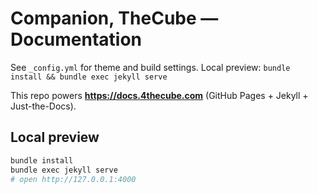 # Companion, TheCube — Documentation
See `_config.yml` for theme and build settings. Local preview: `bundle install && bundle exec jekyll serve`

This repo powers **https://docs.4thecube.com** (GitHub Pages + Jekyll + Just-the-Docs).

## Local preview

```bash
bundle install
bundle exec jekyll serve
# open http://127.0.0.1:4000
